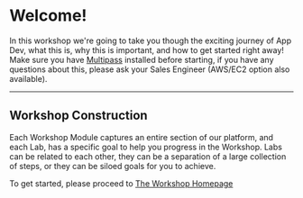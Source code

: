 # Welcome!
In this workshop we're going to take you though the exciting journey of App Dev, what this is, why this is important, and how to get started right away!
Make sure you have [Multipass](https://multipass.run) installed before starting, if you have any questions about this, please ask your Sales Engineer (AWS/EC2 option also available).

---

## Workshop Construction
Each Workshop Module captures an entire section of our platform, and each Lab, has a specific goal to help you progress in the Workshop. Labs can be related to each other, they can be a separation of a large collection of steps, or they can be siloed goals for you to achieve.

To get started, please proceed to [The Workshop Homepage](https://signalfx.github.io/app-dev-workshop/)

